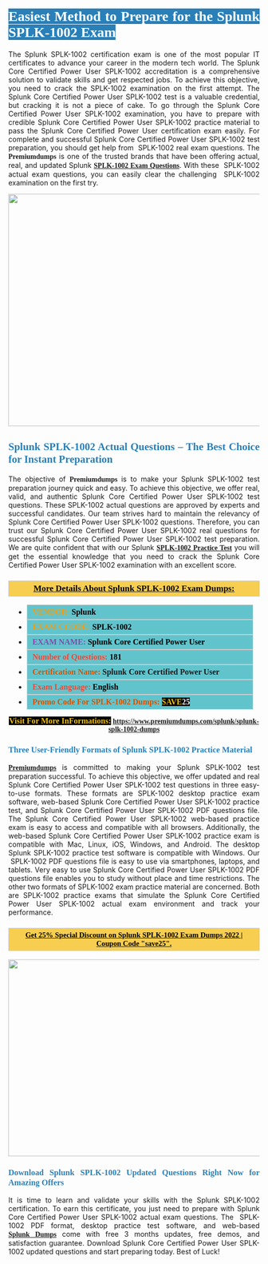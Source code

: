 <h1 style="text-align: justify;"><span style="color:#ffffff;"><span style="font-family:Georgia,serif;"><strong><span style="background-color:#2980b9;">Easiest Method to Prepare for the Splunk SPLK-1002 Exam</span></strong></span></span></h1>

<p style="text-align: justify;">The Splunk SPLK-1002 certification exam is one of the most popular IT certificates to advance your career in the modern tech world. The Splunk Core Certified Power User SPLK-1002 accreditation is a comprehensive solution to validate skills and get respected jobs. To achieve this objective, you need to crack the SPLK-1002 examination on the first attempt. The Splunk Core Certified Power User SPLK-1002 test is a valuable credential, but cracking it is not a piece of cake. To go through the Splunk Core Certified Power User SPLK-1002 examination, you have to prepare with credible Splunk Core Certified Power User SPLK-1002 practice material to pass the Splunk Core Certified Power User certification exam easily. For complete and successful Splunk Core Certified Power User SPLK-1002 test preparation, you should get help from  SPLK-1002 real exam questions. The <span style="font-size:14px;"><span style="font-family:Georgia,serif;"><strong>Premiumdumps</strong></span></span> is one of the trusted brands that have been offering actual, real, and updated Splunk <span style="font-family:Georgia,serif;"><strong><a href="https://www.premiumdumps.com/splunk/splunk-splk-1002-dumps">SPLK-1002 Exam Questions</a></strong></span>. With these  SPLK-1002 actual exam questions, you can easily clear the challenging  SPLK-1002 examination on the first try.</p>

<p style="text-align: center;"><a href="https://www.premiumdumps.com/splunk/splunk-splk-1002-dumps"><img alt="" src="https://i.imgur.com/VJaqCPg.jpeg" style="width: 700px; height: 465px;" /></a></p>

<h2 style="text-align: justify;"><span style="color:#2980b9;"><span style="font-family:Georgia,serif;"><strong>Splunk SPLK-1002 Actual Questions – The Best Choice for Instant Preparation</strong></span></span></h2>

<p style="text-align: justify;">The objective of <span style="font-size:14px;"><span style="font-family:Georgia,serif;"><strong>Premiumdumps </strong></span></span>is to make your Splunk SPLK-1002 test preparation journey quick and easy. To achieve this objective, we offer real, valid, and authentic Splunk Core Certified Power User SPLK-1002 test questions. These SPLK-1002 actual questions are approved by experts and successful candidates. Our team strives hard to maintain the relevancy of Splunk Core Certified Power User SPLK-1002 questions. Therefore, you can trust our Splunk Core Certified Power User SPLK-1002 real questions for successful Splunk Core Certified Power User SPLK-1002 test preparation. We are quite confident that with our Splunk <span style="font-family:Georgia,serif;"><strong><a href="https://www.premiumdumps.com/splunk/splunk-splk-1002-dumps">SPLK-1002 Practice Test</a></strong></span> you will get the essential knowledge that you need to crack the Splunk Core Certified Power User SPLK-1002 examination with an excellent score.</p>

<h3 style="background: #f7ce50; border: 1px solid rgb(204, 204, 204); padding: 5px 10px; text-align: center;"><span style="font-family:Georgia,serif;"><u><u><span style="color:#000000;"><span style="font-size:11pt"><span style="line-height:normal"><b><span style="font-size:13.0pt"><span cambria="">More Details About Splunk SPLK-1002 Exam Dumps:</span></span></b></span></span></span></u></u></span></h3>

<ul>
	<li style="margin:0cm 10pt">
	<div style="background:#61c4cd; border: 1px solid rgb(204, 204, 204); padding: 5px 10px; text-align: justify;"><span style="font-family:Georgia,serif;"><span style="font-size:11pt"><span style="line-height:normal"><b><span style="font-size:12.0pt"><span new="" roman="" times=""><span style="color:#f39c12;">VENDOR:</span> <span style="color:#000000;">Splunk</span></span></span></b></span></span></span></div>
	</li>
	<li style="margin:0cm 10pt">
	<div style="background: #61c4cd; border: 1px solid rgb(204, 204, 204); padding: 5px 10px; text-align: justify;"><span style="font-family:Georgia,serif;"><span style="font-size:11pt"><span style="line-height:normal"><b><span style="font-size:12.0pt"><span new="" roman="" times=""><span style="color:#f39c12;">EXAM CCODE:</span> <span style="color:#000000;">SPLK-1002</span></span></span></b></span></span></span></div>
	</li>
	<li style="margin:0cm 10pt">
	<div style="background: #61c4cd; border: 1px solid rgb(204, 204, 204); padding: 5px 10px; text-align: justify;"><span style="font-family:Georgia,serif;"><span style="font-size:11pt"><span style="line-height:normal"><b><span style="font-size:12.0pt"><span new="" roman="" times=""><span style="color:#8e44ad;">EXAM NAME:</span> <span style="color:#000000;">Splunk Core Certified Power User</span></span></span></b></span></span></span></div>
	</li>
	<li style="margin:0cm 10pt">
	<div style="background: #61c4cd; border: 1px solid rgb(204, 204, 204); padding: 5px 10px;"><span style="font-family:Georgia,serif;"><span style="font-size:11pt"><span style="line-height:normal"><b><span style="font-size:12.0pt"><span new="" roman="" times=""><span style="color:#e74c3c;">Number of Questions:</span><span style="color:#000000;"><span style="color:#f1c40f;"> </span>181</span></span></span></b></span></span></span></div>
	</li>
	<li style="margin:0cm 10pt">
	<div style="background: #61c4cd; border: 1px solid rgb(204, 204, 204); padding: 5px 10px; text-align: justify;"><span style="font-family:Georgia,serif;"><span style="font-size:11pt"><span style="line-height:normal"><b><span style="font-size:12.0pt"><span new="" roman="" times=""><span style="color:#d35400;">Certification Name:</span> Splunk Core Certified Power User</span></span></b></span></span></span></div>
	</li>
	<li style="margin:0cm 10pt">
	<div style="background: #61c4cd; border: 1px solid rgb(204, 204, 204); padding: 5px 10px; text-align: justify;"><span style="font-family:Georgia,serif;"><span style="font-size:11pt"><span style="line-height:normal"><b><span style="font-size:12.0pt"><span new="" roman="" times=""><span style="color:#e74c3c;">Exam Language:</span> <span style="color:#000000;">English</span></span></span></b></span></span></span></div>
	</li>
	<li style="margin:0cm 10pt">
	<div style="background: #61c4cd; border: 1px solid rgb(204, 204, 204); padding: 5px 10px;"><span style="font-family:Georgia,serif;"><span style="font-size:11pt"><span style="line-height:normal"><b><span style="font-size:12.0pt"><span new="" roman="" times=""><span style="color:#d35400;">Promo Code For SPLK-1002 Dumps:</span><span style="color:#f1c40f;"> <span style="background-color:#000000;">SAVE</span></span><span style="color:#ffffff;"><span style="background-color:#000000;">25</span></span></span></span></b></span></span></span></div>
	</li>
</ul>

<p style="text-align: center;"><span style="font-family:Georgia,serif;"><strong><span style="font-size:16px;"><span style="color:#f1c40f;"><span style="background-color:#000000;">Visit For More InFormations:</span></span></span> <a href="https://www.premiumdumps.com/splunk/splunk-splk-1002-dumps">https://www.premiumdumps.com/splunk/splunk-splk-1002-dumps</a></strong></span></p>

<h3 style="text-align: justify;"><span style="color:#2980b9;"><span style="font-family:Georgia,serif;"><strong><strong><strong>Three User-Friendly Formats of Splunk SPLK-1002 Practice Material </strong></strong></strong></span></span></h3>

<p style="text-align: justify;"><span style="font-size:14px;"><span style="font-family:Georgia,serif;"><strong><a href="https://www.premiumdumps.com/">Premiumdumps</a> </strong></span></span>is committed to making your Splunk SPLK-1002 test preparation successful. To achieve this objective, we offer updated and real Splunk Core Certified Power User SPLK-1002 test questions in three easy-to-use formats. These formats are SPLK-1002 desktop practice exam software, web-based Splunk Core Certified Power User SPLK-1002 practice test, and Splunk Core Certified Power User SPLK-1002 PDF questions file. The Splunk Core Certified Power User SPLK-1002 web-based practice exam is easy to access and compatible with all browsers. Additionally, the web-based Splunk Core Certified Power User SPLK-1002 practice exam is compatible with Mac, Linux, iOS, Windows, and Android. The desktop Splunk SPLK-1002 practice test software is compatible with Windows. Our  SPLK-1002 PDF questions file is easy to use via smartphones, laptops, and tablets. Very easy to use Splunk Core Certified Power User SPLK-1002 PDF questions file enables you to study without place and time restrictions. The other two formats of SPLK-1002 exam practice material are concerned. Both are SPLK-1002 practice exams that simulate the Splunk Core Certified Power User SPLK-1002 actual exam environment and track your performance.</p>

<h3 style="background: rgb(247, 206, 80); border: 1px solid rgb(204, 204, 204); padding: 5px 10px; text-align: center;"><span style="font-family:Georgia,serif;"><u><span style="color:#000000;"><span style="font-size:11pt;"><span style="line-height:normal;"><b><span cambria="">Get 25% Special Discount on Splunk SPLK-1002 Exam Dumps 2022 | Coupon Code "save25".</span></b></span></span></span></u></span></h3>

<p style="text-align: center;"><strong><strong><a href="https://www.premiumdumps.com/splunk/splunk-splk-1002-dumps"><img alt="" src="https://i.imgur.com/2KPb8yb.jpeg" style="width: 700px; height: 394px;" /></a></strong></strong></p>

<h3 style="text-align: justify;"><strong><span style="color:#2980b9;"><span style="font-family:Georgia,serif;"><strong><strong><strong>Download Splunk SPLK-1002 Updated Questions Right Now for Amazing Offers</strong></strong></strong></span></span></strong></h3>

<p style="text-align: justify;">It is time to learn and validate your skills with the Splunk SPLK-1002 certification. To earn this certificate, you just need to prepare with Splunk Core Certified Power User SPLK-1002 actual exam questions. The  SPLK-1002 PDF format, desktop practice test software, and web-based <span style="font-family:Georgia,serif;"><strong><a href="https://www.premiumdumps.com/splunk-exam-dumps">Splunk Dumps</a></strong></span> come with free 3 months updates, free demos, and satisfaction guarantee. Download Splunk Core Certified Power User SPLK-1002 updated questions and start preparing today. Best of Luck!</p>
